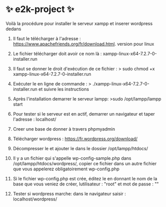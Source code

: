 # ✨  e2k-project ✨





Voilà la procédure pour installer le serveur xampp et inserer wordpress dedans

1. Il faut le télécharger à l'adresse : https://www.apachefriends.org/fr/download.html.
version pour linux
2. Le fichier télécharger doit avoir ce nom là : xampp-linux-x64-7.2.7-0-installer.run
3. Il faut se donner le droit d'exécution de ce fichier : > sudo chmod +x xampp-linux-x64-7.2.7-0-installer.run
4. Exécuter le en ligne de commande : > ./xampp-linux-x64-7.2.7-0-installer.run et suivre les instructions
5. Après l'installation demarrer le serveur lampp: >sudo /opt/lampp/lampp start
6. Pour tester si le serveur est en actif, demarrer un navigateur et taper l'adresse : localhost/
7. Creer une base de donner à travers phpmyadmin



8. Télécharger wordpress : https://fr.wordpress.org/download/
9. Décompresser le et ajouter le dans le dossier /opt/lampp/htdocs/
10. Il y a un fichier qui s'appelle wp-config-sample.php dans /opt/lampp/htdocs/wordpress/,
copier ce fichier dans un autre fichier que vous appelerez obligatoirement wp-config.php
11. Si le fichier wp-config.php est crée, éditez le en donnant le nom de la base que vous veniez de créer,
lutilisateur : "root" et mot de passe : ""

12. Tester si wordpress marche: dans le navigateur saisir : localhost/wordpress/

